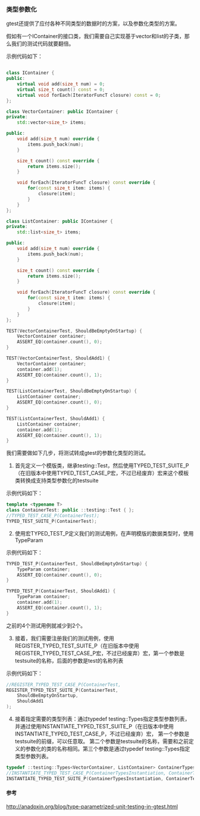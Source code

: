 ### 类型参数化 

gtest还提供了应付各种不同类型的数据时的方案，以及参数化类型的方案。

假如有一个IContainer的接口类，我们需要自己实现基于vector和list的子类，那么我们的测试代码就要翻倍。

示例代码如下：

```cpp

class IContainer {
public:
    virtual void add(size_t num) = 0;
    virtual size_t count() const = 0;
    virtual void forEach(IteratorFuncT closure) const = 0;
};

class VectorContainer: public IContainer {
private:
    std::vector<size_t> items;

public:
    void add(size_t num) override {
        items.push_back(num);
    }

    size_t count() const override {
        return items.size();
    }

    void forEach(IteratorFuncT closure) const override {
        for(const size_t item: items) {
            closure(item);
        }
    }
};

class ListContainer: public IContainer {
private:
    std::list<size_t> items;

public:
    void add(size_t num) override {
        items.push_back(num);
    }

    size_t count() const override {
        return items.size();
    }

    void forEach(IteratorFuncT closure) const override {
        for(const size_t item: items) {
            closure(item);
        }
    }
};

TEST(VectorContainerTest, ShouldBeEmptyOnStartup) {
    VectorContainer container;
    ASSERT_EQ(container.count(), 0);
}

TEST(VectorContainerTest, ShouldAdd1) {
    VectorContainer container;
    container.add(1);
    ASSERT_EQ(container.count(), 1);
}

TEST(ListContainerTest, ShouldBeEmptyOnStartup) {
    ListContainer container;
    ASSERT_EQ(container.count(), 0);
}

TEST(ListContainerTest, ShouldAdd1) {
    ListContainer container;
    container.add(1);
    ASSERT_EQ(container.count(), 1);
}

```

我们需要做如下几步，将测试转成gtest的参数化类型的测试。

1. 首先定义一个模版类，继承testing::Test，然后使用TYPED_TEST_SUITE_P（在旧版本中使用TYPED_TEST_CASE_P宏，不过已经废弃）宏来这个模板类转换成支持类型参数化的testsuite

示例代码如下：

```cpp
template <typename T>
class ContainerTest: public ::testing::Test { };
//TYPED_TEST_CASE_P(ContainerTest);
TYPED_TEST_SUITE_P(ContainerTest);
```

2. 使用宏TYPED_TEST_P定义我们的测试用例，在声明模版的数据类型时，使用TypeParam 

示例代码如下：

```cpp
TYPED_TEST_P(ContainerTest, ShouldBeEmptyOnStartup) {
    TypeParam container;
    ASSERT_EQ(container.count(), 0);
}

TYPED_TEST_P(ContainerTest, ShouldAdd1) {
    TypeParam container;
    container.add(1);
    ASSERT_EQ(container.count(), 1);
}
```

之前的4个测试用例就减少到2个。

3. 接着，我们需要注册我们的测试用例，使用REGISTER_TYPED_TEST_SUITE_P（在旧版本中使用REGISTER_TYPED_TEST_CASE_P宏，不过已经废弃）宏，第一个参数是testsuite的名称，后面的参数是test的名称列表

示例代码如下：

```cpp
//REGISTER_TYPED_TEST_CASE_P(ContainerTest,
REGISTER_TYPED_TEST_SUITE_P(ContainerTest,
    ShouldBeEmptyOnStartup,
    ShouldAdd1
);
```
4. 接着指定需要的类型列表：通过typedef testing::Types指定类型参数列表，并通过使用INSTANTIATE_TYPED_TEST_SUITE_P（在旧版本中使用INSTANTIATE_TYPED_TEST_CASE_P，不过已经废弃）宏，
第一个参数是testsuite的前缀，可以任意取。 
第二个参数是testsuite的名称，需要和之前定义的参数化的类的名称相同。第三个参数是通过typedef testing::Types指定类型参数列表。

```cpp
typedef ::testing::Types<VectorContainer, ListContainer> ContainerTypes;
//INSTANTIATE_TYPED_TEST_CASE_P(ContainerTypesInstantiation, ContainerTest, ContainerTypes);
INSTANTIATE_TYPED_TEST_SUITE_P(ContainerTypesInstantiation, ContainerTest, ContainerTypes);
```

#### 参考

<http://anadoxin.org/blog/type-parametrized-unit-testing-in-gtest.html>
